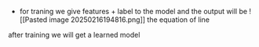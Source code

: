 

- for traning we give features + label to the model and the output will be
![[Pasted image 20250216194816.png]]
 the equation of line

after training we will get a learned model
